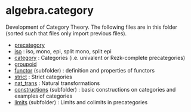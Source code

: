 algebra.category
================

Development of Category Theory. The following files are in this folder (sorted such that files only import previous files).

* [precategory](precategory.hlean)
* [iso](iso.hlean) : iso, mono, epi, split mono, split epi
* [category](category.hlean) : Categories (i.e. univalent or Rezk-complete precategories)
* [groupoid](groupoid.hlean)
* [functor](functor/functor.md) (subfolder) : definition and properties of functors
* [strict](strict.hlean) : Strict categories
* [nat_trans](nat_trans.hlean) : Natural transformations
* [constructions](constructions/constructions.md) (subfolder) : basic constructions on categories and examples of categories
* [limits](limits/limits.md) (subfolder) : Limits and colimits in precategories
